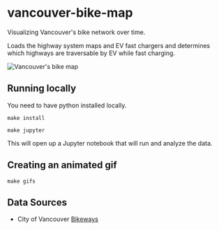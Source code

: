 # vancouver-bike-map

Visualizing Vancouver's bike network over time.

Loads the highway system maps and EV fast chargers and determines which highways are traversable by EV while fast charging.

![Vancouver's bike map](images/vancouver_bike_map.gif)

## Running locally

You need to have python installed locally.

`make install`

`make jupyter`

This will open up a Jupyter notebook that will run and analyze the data.

## Creating an animated gif

`make gifs`

## Data Sources

* City of Vancouver [Bikeways](https://opendata.vancouver.ca/explore/dataset/bikeways/)
